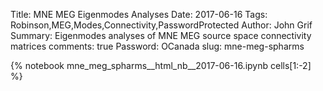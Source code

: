 Title: MNE MEG Eigenmodes Analyses
Date: 2017-06-16
Tags: Robinson,MEG,Modes,Connectivity,PasswordProtected
Author: John Grif
Summary:  Eigenmodes analyses of MNE MEG source space connectivity matrices
comments: true
Password: OCanada
slug: mne-meg-spharms

{% notebook mne_meg_spharms__html_nb__2017-06-16.ipynb cells[1:-2] %}
